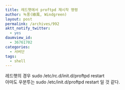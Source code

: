 ```yaml
---
title: 레드햇에서 proftpd 재시작 명령
author: 녹풍(綠風, Windgreen)
layout: post
permalink: /archives/992
aktt_notify_twitter:
  - yes
daumview_id:
  - 36761702
categories:
  - 서버단
tags:
  - shell
---
```

레드햇의 경우 sudo /etc/rc.d/init.d/proftpd restart  
아마도 우분투는 sudo /etc/init.d/proftpd restart 일 것 같다.